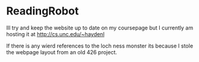 # ReadingRobot
Ill try and keep the website up to date on my coursepage but I currently am hosting it at http://cs.unc.edu/~haydenl

If there is any wierd references to the loch ness monster its because I stole the webpage layout from an old 426 project. 
